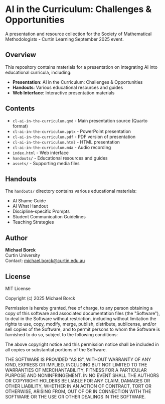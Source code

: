 # AI in the Curriculum: Challenges & Opportunities

A presentation and resource collection for the Society of Mathematical Methodologists - Curtin Learning September 2025 event.

## Overview

This repository contains materials for a presentation on integrating AI into educational curricula, including:

- **Presentation**: AI in the Curriculum: Challenges & Opportunities
- **Handouts**: Various educational resources and guides
- **Web Interface**: Interactive presentation materials

## Contents

- `cl-ai-in-the-curriculum.qmd` - Main presentation source (Quarto format)
- `cl-ai-in-the-curriculum.pptx` - PowerPoint presentation
- `cl-ai-in-the-curriculum.pdf` - PDF version of presentation
- `cl-ai-in-the-curriculum.html` - HTML presentation
- `cl-ai-in-the-curriculum.m4a` - Audio recording
- `index.html` - Web interface
- `handouts/` - Educational resources and guides
- `assets/` - Supporting media files

## Handouts

The `handouts/` directory contains various educational materials:
- AI Shame Guide
- AI What Handout  
- Discipline-specific Prompts
- Student Communication Guidelines
- Teaching Strategies

## Author

**Michael Borck**  
Curtin University  
Contact: michael.borck@curtin.edu.au

## License

MIT License

Copyright (c) 2025 Michael Borck

Permission is hereby granted, free of charge, to any person obtaining a copy
of this software and associated documentation files (the "Software"), to deal
in the Software without restriction, including without limitation the rights
to use, copy, modify, merge, publish, distribute, sublicense, and/or sell
copies of the Software, and to permit persons to whom the Software is
furnished to do so, subject to the following conditions:

The above copyright notice and this permission notice shall be included in all
copies or substantial portions of the Software.

THE SOFTWARE IS PROVIDED "AS IS", WITHOUT WARRANTY OF ANY KIND, EXPRESS OR
IMPLIED, INCLUDING BUT NOT LIMITED TO THE WARRANTIES OF MERCHANTABILITY,
FITNESS FOR A PARTICULAR PURPOSE AND NONINFRINGEMENT. IN NO EVENT SHALL THE
AUTHORS OR COPYRIGHT HOLDERS BE LIABLE FOR ANY CLAIM, DAMAGES OR OTHER
LIABILITY, WHETHER IN AN ACTION OF CONTRACT, TORT OR OTHERWISE, ARISING FROM,
OUT OF OR IN CONNECTION WITH THE SOFTWARE OR THE USE OR OTHER DEALINGS IN THE
SOFTWARE.